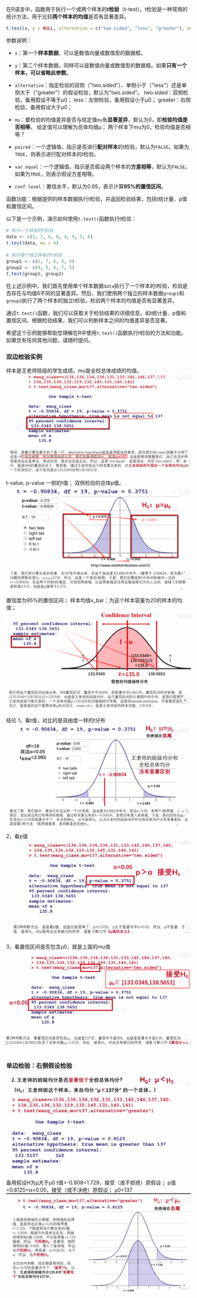在R语言中，函数用于执行一个或两个样本的**t检验**（t-test）。t检验是一种常用的统计方法，用于比较**两个样本的均值**是否有显著差异。

```R
t.test(x, y = NULL, alternative = c("two.sided", "less", "greater"), mu = 0, paired = FALSE, var.equal = FALSE, conf.level = 0.95)
```

参数说明：

- `x`：第一个**样本数据**，可以是数值向量或数值型的数据框。

- `y`：第二个样本数据，同样可以是数值向量或数值型的数据框。如果**只有一个样本，可以省略此参数**。

- `alternative`：指定检验的双侧（"two.sided"）、单侧小于（"less"）还是单侧大于（"greater"）的假设检验，默认为"two.sided"。
two.sided：双侧检验，备用假设不等于μ0；
less：左侧检验，备用假设小于μ0；
greater：右侧检验，备用假设大于μ0；

- `mu`：要检验的均值差异是否与给定值`mu`有**显著差异**，默认为0，即**检验均值是否相等**。
给定值可以理解为总体均值μ；
两个样本下mu为0，检验均值是否相等？

- `paired`：一个逻辑值，指示是否进行**配对样本**的t检验，默认为`FALSE`。如果为`TRUE`，则表示进行配对样本的t检验。

- `var.equal`：一个逻辑值，指示是否假设两个样本的**方差相等**，默认为`FALSE`。如果为`TRUE`，则表示假设方差相等。

- `conf.level`：置信水平，默认为0.95，表示计算**95%的置信区间**。

函数功能：根据提供的样本数据执行t检验，并返回检验结果，包括t统计量、p值和置信区间。

以下是一个示例，演示如何使用`t.test()`函数执行t检验：
```R
# 执行一个样本的t检验
data <- c(5, 7, 6, 8, 4, 9, 5, 6)
t.test(data, mu = 6)

# 执行两个独立样本的t检验
group1 <- c(5, 7, 6, 8, 4)
group2 <- c(9, 5, 6, 7, 5)
t.test(group1, group2)
```
在上述示例中，我们首先使用单个样本数据`data`执行了一个样本的t检验，检验是否存在与均值6不同的显著差异。然后，我们使用两个独立的样本数据`group1`和`group2`执行了两个样本的独立t检验，检验两个样本的均值是否有显著差异。

通过`t.test()`函数，我们可以获取关于检验结果的详细信息，如t统计量、p值和置信区间。根据检验结果，我们可以判断样本之间的均值差异是否显著。

希望这个示例能够帮助您理解在R中使用`t.test()`函数执行t检验的方法和功能。如果您有任何其他问题，请随时提问。


### 双边检验实例
样本是王老师班级的学生成绩。mu是全校总体成绩的均值。
![Pasted image 20231113115136](attachments/Pasted%20image%2020231113115136.png)

t-value, p-value
一侧的t值；
双侧检验的总体p值。
![Pasted image 20231113114711](attachments/Pasted%20image%2020231113114711.png)

置信度为95%的置信区间；
样本均值x_bar：为这个样本容量为20的样本的均值；
![Pasted image 20231113114952](attachments/Pasted%20image%2020231113114952.png)

结论
1，看t值，对比的是自由度一样的t分布
![Pasted image 20231113115527](attachments/Pasted%20image%2020231113115527.png)

2，看p值
![Pasted image 20231113122847](attachments/Pasted%20image%2020231113122847.png)


3，看置信区间是否包含μ0，就是上面的mu值
![Pasted image 20231113122835](attachments/Pasted%20image%2020231113122835.png)


### 单边检验：右侧假设检验
![Pasted image 20231113125340](attachments/Pasted%20image%2020231113125340.png)
备用假设H为μ大于μ0
t值=-0.908<1.729，接受（或不拒绝）原假设；
p值=0.8125>α=0.05，接受（或不决绝）原假设；
μ0=137
![Pasted image 20231113124341](attachments/Pasted%20image%2020231113124341.png)